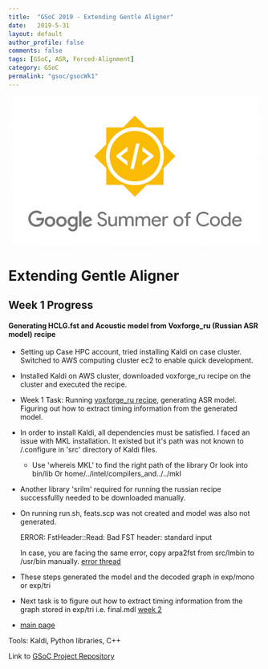 ```yaml
---
title:  "GSoC 2019 - Extending Gentle Aligner"
date:   2019-5-31
layout: default
author_profile: false
comments: false
tags: [GSoC, ASR, Forced-Alignment]
category: GSoC
permalink: "gsoc/gsocWk1"
---
```


![GSoC](/icons/GSoC.png)

<h1> Extending Gentle Aligner </h1>
<h2> Week 1 Progress </h2>
<h4> Generating HCLG.fst and Acoustic model from Voxforge_ru (Russian ASR model) recipe </h4>

* Setting up Case HPC account, tried installing Kaldi on case cluster. Switched to AWS computing cluster ec2 to enable quick development.
* Installed Kaldi on AWS cluster, downloaded voxforge_ru recipe on the cluster and executed the recipe.
* Week 1 Task: Running [voxforge_ru recipe](https://github.com/grib0ed0v/kaldi-for-russian), generating ASR model. Figuring out how to extract timing information from the generated model.

* In order to install Kaldi, all dependencies must be satisfied. I faced an issue with MKL installation. It existed but it's path was not known to /.configure in 'src' directory of Kaldi files.

    * Use 'whereis MKL' to find the right path of the library Or look into bin/lib Or home/../intel/compilers_and../../mkl

* Another library 'srilm' required for running the russian recipe successfullly needed to be downloaded manually. 

* On running run.sh, feats.scp was not created and model was also not generated.
    
    ERROR: FstHeader::Read: Bad FST header: standard input

    In case, you are facing the same error, copy arpa2fst from src/lmbin to /usr/bin manually.
    [error thread](https://github.com/grib0ed0v/kaldi-for-russian/issues/1)

* These steps generated the model and the decoded graph in exp/mono or exp/tri 

* Next task is to figure out how to extract timing information from the graph stored in exp/tri i.e. final.mdl 
  [week 2](https://shreya2111.github.io/gsoc/gsocWk2)
* [main page](https://shreya2111.github.io/gsoc)

Tools:
Kaldi, Python libraries, C++

Link to [GSoC Project Repository](https://github.com/shreya2111/gentle-labs)

